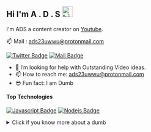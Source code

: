 ## Hi I'm A . D . S <img src="https://user-images.githubusercontent.com/1303154/88677602-1635ba80-d120-11ea-84d8-d263ba5fc3c0.gif" width="28px" alt="hi">
I'm ADS a content creator on [Youtube](https://www.youtube.com/channel/UCZXP2KuQxarloSuxnOcPaTw).

:mailbox: Mail : ads23uwwu@protonmail.com

[![Twitter Badge](https://img.shields.io/badge/-@Ipenywis-1ca0f1?style=flat&labelColor=1ca0f1&logo=twitter&logoColor=white&link=https://twitter.com/Ipenywis)](https://twitter.com/jin_uwwu)
[![Mail Badge](https://img.shields.io/badge/-CoderOne-e74c3c?style=flat&labelColor=e74c3c&logo=youtube&logoColor=white)](https://instagram.com/ads_23uwu)


- 🤔 I’m looking for help with Outstanding Video ideas.
- 📫 How to reach me: ads23uwwu@protonmail.com
- 😎 Fun fact: I am Dumb

#### Top Technologies

[![Javascript Badge](https://img.shields.io/badge/-Javascript-F0DB4F?style=for-the-badge&labelColor=black&logo=javascript&logoColor=F0DB4F)](#)
[![Nodejs Badge](https://img.shields.io/badge/-Nodejs-3C873A?style=for-the-badge&labelColor=black&logo=node.js&logoColor=3C873A)](#)


<details>
<summary>
  Click if you know more about a dumb
</summary>

<br >

Nothing special what did you expect? huh!?
